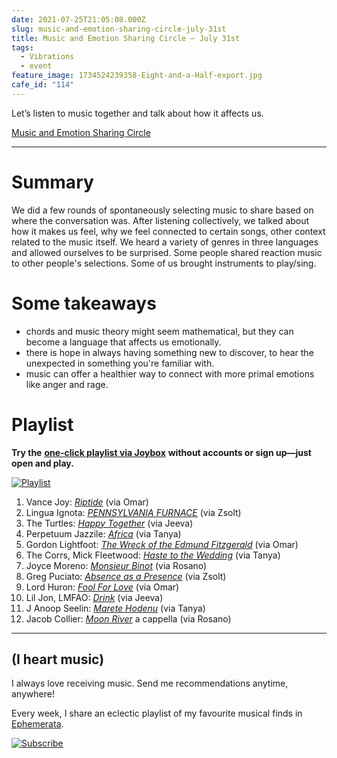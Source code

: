 ```yaml
---
date: 2021-07-25T21:05:08.000Z
slug: music-and-emotion-sharing-circle-july-31st
title: Music and Emotion Sharing Circle — July 31st
tags:
  - Vibrations
  - event
feature_image: 1734524239358-Eight-and-a-Half-export.jpg
cafe_id: "114"
---
```

Let’s listen to music together and talk about how it affects us.

[Music and Emotion Sharing Circle](https://interintellect.com/salon/music-and-emotion-sharing-circle)

---

# Summary

We did a few rounds of spontaneously selecting music to share based on where the conversation was. After listening collectively, we talked about how it makes us feel, why we feel connected to certain songs, other context related to the music itself. We heard a variety of genres in three languages and allowed ourselves to be surprised. Some people shared reaction music to other people's selections. Some of us brought instruments to play/sing.

# Some takeaways

* chords and music theory might seem mathematical, but they can become a language that affects us emotionally.
* there is hope in always having something new to discover, to hear the unexpected in something you're familiar with.
* music can offer a healthier way to connect with more primal emotions like anger and rage.

# Playlist

**Try the** [**one-click playlist via Joybox**](https://go.rosano.ca/music-salon-1) **without accounts or sign up—just open and play.**

[![Playlist](https://static.rosano.ca/joybox/_JBXPlaylistButton.svg)](https://go.rosano.ca/music-salon-1)

1. Vance Joy: [_Riptide_](https://www.youtube.com/watch?v=uJ%5F1HMAGb4k) (via Omar)
2. Lingua Ignota: [_PENNSYLVANIA FURNACE_](https://www.youtube.com/watch?v=7YRMV7ffPpY) (via Zsolt)
3. The Turtles: [_Happy Together_](https://youtu.be/mRCe5L1imxg) (via Jeeva)
4. Perpetuum Jazzile: [_Africa_](https://www.youtube.com/watch?v=yjbpwlqp5Qw) (via Tanya)
5. Gordon Lightfoot: [_The Wreck of the Edmund Fitzgerald_](https://www.youtube.com/watch?v=PH0K6ojmGZA) (via Omar)
6. The Corrs, Mick Fleetwood: [_Haste to the Wedding_](https://www.youtube.com/watch?v=mV1amhE2xvA) (via Tanya)
7. Joyce Moreno: [_Monsieur Binot_](https://www.youtube.com/watch?v=YCfdnbxUIsk) (via Rosano)
8. Greg Puciato: [_Absence as a Presence_](https://www.youtube.com/watch?v=RbgXhX4x3vw) (via Zsolt)
9. Lord Huron: [_Fool For Love_](https://www.youtube.com/watch?v=cvoJ7qUh3y8) (via Omar)
10. Lil Jon, LMFAO: [_Drink_](https://youtu.be/cVxqiP0N1B4) (via Jeeva)
11. J Anoop Seelin: [_Marete Hodenu_](https://www.youtube.com/watch?v=buKOl%5FcqgIM) (via Tanya)
12. Jacob Collier: [_Moon River_](https://www.youtube.com/watch?v=VPLCk-FTVvw) a cappella (via Rosano)

---

## (I heart music)

I always love receiving music. Send me recommendations anytime, anywhere!

Every week, I share an eclectic playlist of my favourite musical finds in [Ephemerata](https://rosano.ca/ephemerata).

[![Subscribe](https://static.rosano.ca/_shared/_RCSSubscribeButton.svg)](https://rosano.ca/ephemerata)
